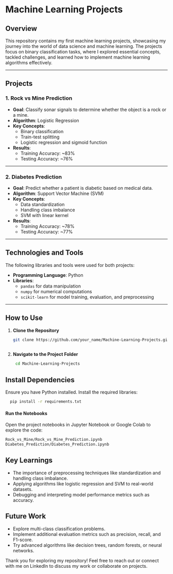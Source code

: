 # Machine Learning Projects

## Overview

This repository contains my first machine learning projects, showcasing my journey into the world of data science and machine learning. The projects focus on binary classification tasks, where I explored essential concepts, tackled challenges, and learned how to implement machine learning algorithms effectively.

---

## Projects

### 1. Rock vs Mine Prediction

- **Goal**: Classify sonar signals to determine whether the object is a rock or a mine.
- **Algorithm**: Logistic Regression
- **Key Concepts**:  
  - Binary classification  
  - Train-test splitting  
  - Logistic regression and sigmoid function  
- **Results**:  
  - Training Accuracy: ~83%  
  - Testing Accuracy: ~76%  


---

### 2. Diabetes Prediction

- **Goal**: Predict whether a patient is diabetic based on medical data.
- **Algorithm**: Support Vector Machine (SVM)
- **Key Concepts**:  
  - Data standardization  
  - Handling class imbalance  
  - SVM with linear kernel  
- **Results**:  
  - Training Accuracy: ~78%  
  - Testing Accuracy: ~77%  


---

## Technologies and Tools

The following libraries and tools were used for both projects:

- **Programming Language**: Python
- **Libraries**:  
  - `pandas` for data manipulation  
  - `numpy` for numerical computations  
  - `scikit-learn` for model training, evaluation, and preprocessing  

---

## How to Use

1. **Clone the Repository**  
   ```bash
   git clone https://github.com/your_name/Machine-Learning-Projects.git
 
2. **Navigate to the Project Folder**
   ```bash
    cd Machine-Learning-Projects

## Install Dependencies
Ensure you have Python installed. Install the required libraries:
```bash
  pip install -r requirements.txt
```

#### Run the Notebooks
Open the project notebooks in Jupyter Notebook or Google Colab to explore the code:
```bash
Rock_vs_Mine/Rock_vs_Mine_Prediction.ipynb
Diabetes_Prediction/Diabetes_Prediction.ipynb
````
## Key Learnings
- The importance of preprocessing techniques like standardization and handling class imbalance.
- Applying algorithms like logistic regression and SVM to real-world datasets.
- Debugging and interpreting model performance metrics such as accuracy.

## Future Work
- Explore multi-class classification problems.
- Implement additional evaluation metrics such as precision, recall, and F1-score.
- Try advanced algorithms like decision trees, random forests, or neural networks.

Thank you for exploring my repository! Feel free to reach out or connect with me on LinkedIn to discuss my work or collaborate on projects.
